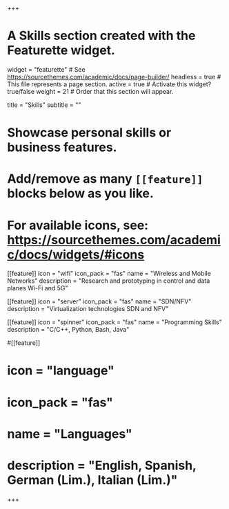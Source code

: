 +++
# A Skills section created with the Featurette widget.
widget = "featurette"  # See https://sourcethemes.com/academic/docs/page-builder/
headless = true  # This file represents a page section.
active = true  # Activate this widget? true/false
weight = 21  # Order that this section will appear.

title = "Skills"
subtitle = ""

# Showcase personal skills or business features.
# 
# Add/remove as many `[[feature]]` blocks below as you like.
# 
# For available icons, see: https://sourcethemes.com/academic/docs/widgets/#icons

[[feature]]
  icon = "wifi"
  icon_pack = "fas"
  name = "Wireless and Mobile Networks"
  description = "Research and prototyping in control and data planes Wi-Fi and 5G"
  
[[feature]]
  icon = "server"
  icon_pack = "fas"
  name = "SDN/NFV"
  description = "Virtualization technologies SDN and NFV"
    
[[feature]]
  icon = "spinner"
  icon_pack = "fas"
  name = "Programming Skills"
  description = "C/C++, Python, Bash, Java"

#[[feature]]
#  icon = "language"
#  icon_pack = "fas"
#  name = "Languages"
#  description = "English, Spanish, German (Lim.), Italian (Lim.)"

+++

